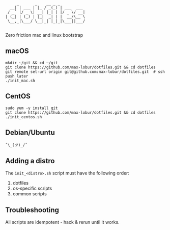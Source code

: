 ```
     _       _    __ _ _           
  __| | ___ | |_ / _(_) | ___  ___ 
 / _` |/ _ \| __| |_| | |/ _ \/ __|
| (_| | (_) | |_|  _| | |  __/\__ \
 \__,_|\___/ \__|_| |_|_|\___||___/
 
```
Zero friction mac and linux bootstrap

## macOS
```
mkdir ~/git && cd ~/git
git clone https://github.com/max-lobur/dotfiles.git && cd dotfiles
git remote set-url origin git@github.com:max-lobur/dotfiles.git  # ssh push later
./init_mac.sh
```

## CentOS
```
sudo yum -y install git
git clone https://github.com/max-lobur/dotfiles.git && cd dotfiles
./init_centos.sh
```

## Debian/Ubuntu
```
¯\_(ツ)_/¯
```

## Adding a distro
The `init_<distro>.sh` script must have the following order:
1. dotfiles
1. os-specific scripts
1. common scripts

## Troubleshooting
All scripts are idempotent - hack & rerun until it works.
